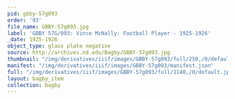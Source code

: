 ```yaml
---
pid: gbby-57g093
order: '93'
file_name: GBBY-57g093.jpg
label: 'GBBY 57G/093: Vince McNally: Football Player - 1925-1926'
_date: 1925-1926
object_type: glass plate negative
source: http://archives.nd.edu/Bagby/GBBY-57g093.jpg
thumbnail: "/img/derivatives/iiif/images/GBBY-57g093/full/250,/0/default.jpg"
manifest: "/img/derivatives/iiif/images/GBBY-57g093/manifest.json"
full: "/img/derivatives/iiif/images/GBBY-57g093/full/1140,/0/default.jpg"
layout: bagby_item
collection: bagby
---
```

